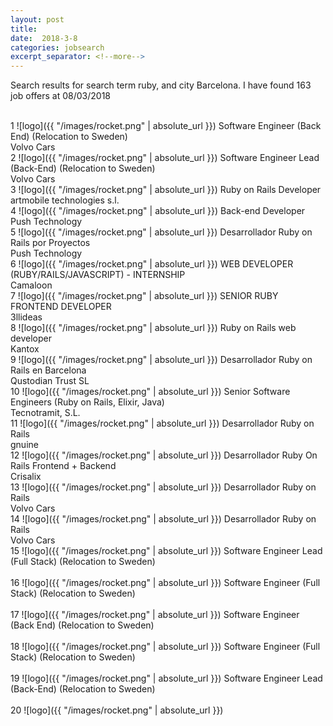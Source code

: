 ```yaml
---
layout: post
title:  
date:  2018-3-8 
categories: jobsearch 
excerpt_separator: <!--more-->
---
```

 Search results for search term ruby, and city Barcelona. I have found  163 job offers at 08/03/2018
<!--more-->
<br>
1
![logo]({{ "/images/rocket.png" | absolute_url }})
Software Engineer (Back End) (Relocation to Sweden)
<br>
Volvo Cars
<br>
2
![logo]({{ "/images/rocket.png" | absolute_url }})
Software Engineer Lead (Back-End) (Relocation to Sweden)
<br>
Volvo Cars
<br>
3
![logo]({{ "/images/rocket.png" | absolute_url }})
Ruby on Rails Developer
<br>
artmobile technologies s.l.
<br>
4
![logo]({{ "/images/rocket.png" | absolute_url }})
Back-end Developer
<br>
Push Technology
<br>
5
![logo]({{ "/images/rocket.png" | absolute_url }})
Desarrollador Ruby on Rails por Proyectos
<br>
Push Technology
<br>
6
![logo]({{ "/images/rocket.png" | absolute_url }})
WEB DEVELOPER (RUBY/RAILS/JAVASCRIPT) - INTERNSHIP
<br>
Camaloon
<br>
7
![logo]({{ "/images/rocket.png" | absolute_url }})
SENIOR RUBY FRONTEND DEVELOPER
<br>
3llideas
<br>
8
![logo]({{ "/images/rocket.png" | absolute_url }})
Ruby on Rails web developer
<br>
Kantox
<br>
9
![logo]({{ "/images/rocket.png" | absolute_url }})
Desarrollador Ruby on Rails en Barcelona
<br>
Qustodian Trust SL
<br>
10
![logo]({{ "/images/rocket.png" | absolute_url }})
Senior Software Engineers (Ruby on Rails, Elixir, Java)
<br>
Tecnotramit, S.L.
<br>
11
![logo]({{ "/images/rocket.png" | absolute_url }})
Desarrollador Ruby on Rails
<br>
gnuine
<br>
12
![logo]({{ "/images/rocket.png" | absolute_url }})
Desarrollador Ruby On Rails Frontend + Backend
<br>
Crisalix
<br>
13
![logo]({{ "/images/rocket.png" | absolute_url }})
Desarrollador Ruby on Rails
<br>
Volvo Cars
<br>
14
![logo]({{ "/images/rocket.png" | absolute_url }})
Desarrollador Ruby on Rails
<br>
Volvo Cars
<br>
15
![logo]({{ "/images/rocket.png" | absolute_url }})
Software Engineer Lead (Full Stack) (Relocation to Sweden)
<br>

<br>
16
![logo]({{ "/images/rocket.png" | absolute_url }})
Software Engineer (Full Stack) (Relocation to Sweden)
<br>

<br>
17
![logo]({{ "/images/rocket.png" | absolute_url }})
Software Engineer (Back End) (Relocation to Sweden)
<br>

<br>
18
![logo]({{ "/images/rocket.png" | absolute_url }})
Software Engineer (Full Stack) (Relocation to Sweden)
<br>

<br>
19
![logo]({{ "/images/rocket.png" | absolute_url }})
Software Engineer Lead (Back-End) (Relocation to Sweden)
<br>

<br>
20
![logo]({{ "/images/rocket.png" | absolute_url }})

<br>

